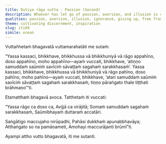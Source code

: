 ```yaml
---
title: Dutiya rāga sutta - Passion (Second)
description: Whoever has let go of passion, aversion, and illusion is called one who has crossed beyond the ocean—with its waves, currents, whirlpools, lurking with fierce animals and monsters.
qualities: passion, aversion, illusion, ignorance, giving up, free from attachment
theme: cultivating discernment, inspiration
slug: iti69
simile: ocean
---
```


Vuttañhetaṁ bhagavatā vuttamarahatāti me sutaṁ:

“Yassa kassaci, bhikkhave, bhikkhussa vā bhikkhuniyā vā rāgo appahīno, doso appahīno, moho appahīno—ayaṁ vuccati, bhikkhave, ‘atiṇṇo samuddaṁ saūmiṁ savīciṁ sāvaṭṭaṁ sagahaṁ sarakkhasaṁ’. Yassa kassaci, bhikkhave, bhikkhussa vā bhikkhuniyā vā rāgo pahīno, doso pahīno, moho pahīno—ayaṁ vuccati, bhikkhave, ‘atari samuddaṁ saūmiṁ savīciṁ sāvaṭṭaṁ sagahaṁ sarakkhasaṁ, tiṇṇo pāraṅgato thale tiṭṭhati brāhmaṇo’”ti.

Etamatthaṁ bhagavā avoca. Tatthetaṁ iti vuccati:

“Yassa rāgo ca doso ca,
Avijjā ca virājitā;
Somaṁ samuddaṁ sagahaṁ sarakkhasaṁ,
Saūmibhayaṁ duttaraṁ accatāri.

Saṅgātigo maccujaho nirūpadhi,
Pahāsi dukkhaṁ apunabbhavāya;
Atthaṅgato so na pamāṇameti,
Amohayi maccurājanti brūmī”ti.

Ayampi attho vutto bhagavatā, iti me sutanti.
